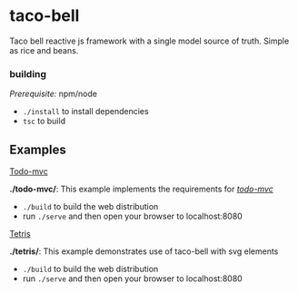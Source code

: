 # taco-bell
Taco bell reactive js framework with a single model source of truth. Simple as rice and beans.

### building
_Prerequisite:_ npm/node

* `./install` to install dependencies
* `tsc` to build

## Examples
[Todo-mvc](https://bglowney.github.io/todo.html)

__./todo-mvc/__: This example implements the requirements for _[todo-mvc](http://todomvc.com/)_
* `./build` to build the web distribution
* run `./serve` and then open your browser to localhost:8080

[Tetris](https://bglowney.github.io/tetris.html)

__./tetris/__: This example demonstrates use of taco-bell with svg elements
* `./build` to build the web distribution
* run `./serve` and then open your browser to localhost:8080
